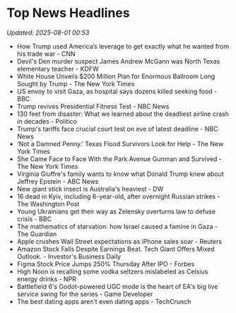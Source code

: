 # Top News Headlines

_Updated: 2025-08-01 00:53_

- How Trump used America’s leverage to get exactly what he wanted from his trade war - CNN
- Devil's Den murder suspect James Andrew McGann was North Texas elementary teacher - KDFW
- White House Unveils $200 Million Plan for Enormous Ballroom Long Sought by Trump - The New York Times
- US envoy to visit Gaza, as hospital says dozens killed seeking food - BBC
- Trump revives Presidential Fitness Test - NBC News
- 130 feet from disaster: What we learned about the deadliest airline crash in decades - Politico
- Trump's tariffs face crucial court test on eve of latest deadline - NBC News
- ‘Not a Damned Penny.’ Texas Flood Survivors Look for Help - The New York Times
- She Came Face to Face With the Park Avenue Gunman and Survived - The New York Times
- Virginia Giuffre's family wants to know what Donald Trump knew about Jeffrey Epstein - ABC News
- New giant stick insect is Australia's heaviest - DW
- 16 dead in Kyiv, including 6-year-old, after overnight Russian strikes - The Washington Post
- Young Ukrainians get their way as Zelensky overturns law to defuse crisis - BBC
- The mathematics of starvation: how Israel caused a famine in Gaza - The Guardian
- Apple crushes Wall Street expectations as iPhone sales soar - Reuters
- Amazon Stock Falls Despite Earnings Beat. Tech Giant Offers Mixed Outlook. - Investor's Business Daily
- Figma Stock Price Jumps 250% Thursday After IPO - Forbes
- High Noon is recalling some vodka seltzers mislabeled as Celsius energy drinks - NPR
- Battlefield 6's Godot-powered UGC mode is the heart of EA's big live service swing for the series - Game Developer
- The best dating apps aren’t even dating apps - TechCrunch